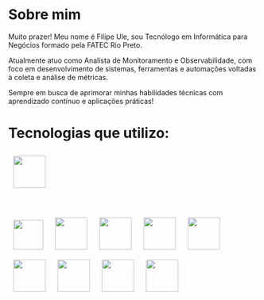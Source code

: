# Sobre mim

Muito prazer! Meu nome é Filipe Ule, sou Tecnólogo em Informática para Negócios formado pela FATEC Rio Preto.

Atualmente atuo como Analista de Monitoramento e Observabilidade, com foco em desenvolvimento de sistemas, ferramentas e automações voltadas à coleta e análise de métricas.

Sempre em busca de aprimorar minhas habilidades técnicas com aprendizado contínuo e aplicações práticas!

# Tecnologias que utilizo:

<img src="https://cdn.jsdelivr.net/gh/devicons/devicon@latest/icons/go/go-original-wordmark.svg" height="65" width="65" style="padding: 10px"/> <h1></h1> <img src="https://cdn.jsdelivr.net/gh/devicons/devicon@latest/icons/python/python-original.svg" height="60" width="60" style="padding: 10px"/> <img src="https://cdn.jsdelivr.net/gh/devicons/devicon@latest/icons/nodejs/nodejs-original-wordmark.svg" height="65" width="65" style="padding: 10px"/> <img src="https://upload.wikimedia.org/wikipedia/commons/5/5d/Zabbix_logo_square.svg" height="65" width="65" style="padding: 10px"/> <img src="https://cdn.jsdelivr.net/gh/devicons/devicon@latest/icons/grafana/grafana-original-wordmark.svg" height="65" width="65" style="padding: 10px"/> <img src="https://cdn.jsdelivr.net/gh/devicons/devicon@latest/icons/docker/docker-original-wordmark.svg" height="65" width="65" style="padding: 10px"/> <img src="https://cdn.jsdelivr.net/gh/devicons/devicon@latest/icons/postgresql/postgresql-original-wordmark.svg" height="65" width="65" style="padding: 10px"/> <img src="https://cdn.jsdelivr.net/gh/devicons/devicon@latest/icons/mongodb/mongodb-original-wordmark.svg" height="65" width="65" style="padding: 10px"/> <img src="https://cdn.jsdelivr.net/gh/devicons/devicon@latest/icons/debian/debian-original-wordmark.svg" height="65" width="65" style="padding: 10px"/> <img src="https://cdn.jsdelivr.net/gh/devicons/devicon@latest/icons/amazonwebservices/amazonwebservices-original-wordmark.svg" height="65" width="65" style="padding: 10px"/>
